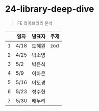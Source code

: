 # 24-library-deep-dive

>  FE 라이브러리 분석

|  | 일자  | 발표자 | 주제 |
|--|------|------|------|
| 1| 4/18 | 도혜원 | zod |
| 2| 4/25 | 박소영 | |
| 3| 5/2  | 박은식 | |
| 4| 5/9  | 이하은 | |
| 5| 5/16 | 이도경 | |
| 6| 5/23 | 정수현 | |
| 7| 5/30 | 배누리 | |
